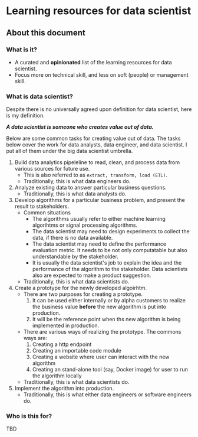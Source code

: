 # Learning resources for data scientist

## About this document

### What is it?

- A curated and **opinionated** list of the learning resources for data scientist.
- Focus more on technical skill, and less on soft (people) or management skill.

### What is data scientist?

Despite there is no universally agreed upon definition for data scientist, here is my definition.

***A data scientist is someone who creates value out of data.***

Below are some common tasks for creating value out of data. The tasks below cover the work for data analysts, data engineer, and data scientist. I put all of them under the big data scientist umbrella.

1. Build data analytics pipeleline to read, clean, and process data from various sources for future use.
    - This is also referred to as `extract, transform, load (ETL)`.
    - Traditionally, this is what data engineers do.
2. Analyze existing data to answer particular business questions.
    - Traditionally, this is what data analysts do.
3. Develop algorithms for a particular business problem, and present the result to stakeholders.
    - Common situations
        - The algorithms usually refer to either machine learning algorihtms or signal processing algorithms.
        - The data scientist may need to design experiments to collect the data, if there is no data available.
        - The data scientist may need to define the performance evaluation metric. It needs to be not only computatable but also understandable by the stakeholder.
        - It is usually the data scientist's job to explain the idea and the performance of the algorithm to the stakeholder. Data scientists also are expected to make a product suggestion.
    - Traditionally, this is what data scientists do.
4. Create a prototype for the newly developed algoirhtm.
    - There are two purposes for creating a prototype.
        1. It can be used either internally or by alpha customers to realize the business value **before** the new algorithm is put into production.
        2. It will be the reference point when ths new algorithm is being implemented in production.
    - There are various ways of realizing the prototype. The commons ways are:
        1. Creating a http endpoint
        2. Creating an importable code module
        3. Creating a website where user can interact with the new algorithm
        4. Creating an stand-alone tool (say, Docker image) for user to run the algorithm locally
    - Traditionally, this is what data scientists do.
5. Implement the algorithm into production.
    - Traditionally, this is what either data engineers or software engineers do.

### Who is this for?
TBD